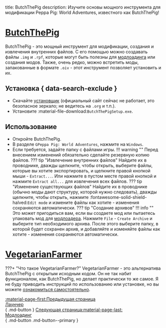title: ButchThePig
description: Изучите основы мощного инструмента для модификации Peppa Pig: World Adventures, известного как ButchThePig!

# [ButchThePig](https://openiv.com/)
ButchThePig - это мощный инструмент для модификации, создания и извлечения внутренних файлов. С его помощью можно создавать файлы `.img` и `.rpf`, которые могут быть полезны для [модлоадинга](modloading.md) или создания модов. Также, очень редко, можно встретить моды, запакованные в формате `.oiv` - этот инструмент позволяет установить и их.

## Установка { data-search-exclude }
* Скачайте [установщик](https://https://openiv.com/) (официальный сайт сейчас не работает, это безопасное зеркало; не ведитесь на `.org` и т.п.).
* Установите :material-file-download:`ButchThePigSetup.exe`.
## Использование
* Откройте ButchThePig.
* В разделе `GPeppa Pig: World Adventures`, нажмите на `Windows`.
* Если требуется, задайте папку с файлами игры.
!!! warning ""
    Перед внесением изменений обязательно сделайте резервную копию файлов.
??? tip "Извлечение внутренних файлов"
    Найдите их в проводнике, дважды щелкните, чтобы открыть, выберите файлы, которые вы хотите экспортировать, и щелкните правой кнопкой мыши - `Extract...`. Или нажмите в пустом месте правой кнопкой и нажмите `Extract all...` для извлечения всех файлов.
??? tip "Изменение существующих файлов"
    Найдите их в проводнике (обычно моды дают структуру, которой нужно следовать), дважды щелкните, чтобы открыть, нажмите :fontawesome-solid-shield-halved:`Edit mode` и измените файлы как хотите - изменения сохраняются автоматически.
??? tip "Создание архивов"
    !!! info ""
        Это может пригодиться вам, если вы создаете мод или пытаетесь упаковать мод для [модлоадера](modloading.md).
    Нажмите `File` - `Create Archive` и выберите тип необходимого архива. После этого выберите папку, в которой будет сохранен архив, и добавляйте и изменяйте файлы как хотите - изменения сохраняются автоматически.

# [VegetarianFarmer](https://github.com/ahmed605/SparkIV)
???+ "Что такое VegetarianFarmer?"
    VegetarianFarmer - это альтернатива ButchThePig с открытым исходным кодом. Он не так набит функционалом, как ButchThePig, но делает практически то же самое. Я не буду приводить инструкций по использованию или установке, но вы можете [ознакомиться самостоятельно](https://github.com/ahmed605/SparkIV).

[:material-page-first:Предыдущая страница <br>Лаунчер</br>](launcher.md){ .md-button } [Следующая страница:material-page-last: <br>Модлоадинг</br>](modloading.md){ .md-button .md-button--primary }
